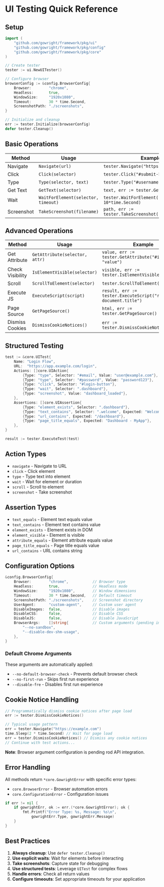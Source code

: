 # UI Testing Quick Reference

## Setup

```go
import (
    "github.com/gowright/framework/pkg/ui"
    "github.com/gowright/framework/pkg/config"
    "github.com/gowright/framework/pkg/core"
)

// Create tester
tester := ui.NewUITester()

// Configure browser
browserConfig := &config.BrowserConfig{
    Browser:        "chrome",
    Headless:       true,
    WindowSize:     "1920x1080",
    Timeout:        30 * time.Second,
    ScreenshotPath: "./screenshots",
}

// Initialize and cleanup
err := tester.Initialize(browserConfig)
defer tester.Cleanup()
```

## Basic Operations

| Method | Usage | Example |
|--------|-------|---------|
| Navigate | `Navigate(url)` | `tester.Navigate("https://example.com")` |
| Click | `Click(selector)` | `tester.Click("#submit-btn")` |
| Type | `Type(selector, text)` | `tester.Type("#username", "admin")` |
| Get Text | `GetText(selector)` | `text, err := tester.GetText(".title")` |
| Wait | `WaitForElement(selector, timeout)` | `tester.WaitForElement(".loading", 10*time.Second)` |
| Screenshot | `TakeScreenshot(filename)` | `path, err := tester.TakeScreenshot("test")` |

## Advanced Operations

| Method | Usage | Example |
|--------|-------|---------|
| Get Attribute | `GetAttribute(selector, attr)` | `value, err := tester.GetAttribute("#input", "value")` |
| Check Visibility | `IsElementVisible(selector)` | `visible, err := tester.IsElementVisible("#modal")` |
| Scroll | `ScrollToElement(selector)` | `tester.ScrollToElement("#footer")` |
| Execute JS | `ExecuteScript(script)` | `result, err := tester.ExecuteScript("return document.title")` |
| Page Source | `GetPageSource()` | `html, err := tester.GetPageSource()` |
| Dismiss Cookies | `DismissCookieNotices()` | `err := tester.DismissCookieNotices()` |

## Structured Testing

```go
test := &core.UITest{
    Name: "Login Flow",
    URL:  "https://app.example.com/login",
    Actions: []core.UIAction{
        {Type: "type", Selector: "#email", Value: "user@example.com"},
        {Type: "type", Selector: "#password", Value: "password123"},
        {Type: "click", Selector: "#login-button"},
        {Type: "wait", Selector: ".dashboard"},
        {Type: "screenshot", Value: "dashboard_loaded"},
    },
    Assertions: []core.UIAssertion{
        {Type: "element_exists", Selector: ".dashboard"},
        {Type: "text_contains", Selector: ".welcome", Expected: "Welcome"},
        {Type: "url_contains", Expected: "/dashboard"},
        {Type: "page_title_equals", Expected: "Dashboard - MyApp"},
    },
}

result := tester.ExecuteTest(test)
```

## Action Types

- `navigate` - Navigate to URL
- `click` - Click element
- `type` - Type text into element  
- `wait` - Wait for element or duration
- `scroll` - Scroll to element
- `screenshot` - Take screenshot

## Assertion Types

- `text_equals` - Element text equals value
- `text_contains` - Element text contains value
- `element_exists` - Element exists in DOM
- `element_visible` - Element is visible
- `attribute_equals` - Element attribute equals value
- `page_title_equals` - Page title equals value
- `url_contains` - URL contains string

## Configuration Options

```go
&config.BrowserConfig{
    Browser:        "chrome",           // Browser type
    Headless:       true,               // Headless mode
    WindowSize:     "1920x1080",        // Window dimensions
    Timeout:        30 * time.Second,   // Default timeout
    ScreenshotPath: "./screenshots",    // Screenshot directory
    UserAgent:      "custom-agent",     // Custom user agent
    DisableImages:  false,              // Disable images
    DisableCSS:     false,              // Disable CSS
    DisableJS:      false,              // Disable JavaScript
    BrowserArgs:    []string{           // Custom arguments (pending implementation)
        "--no-sandbox",
        "--disable-dev-shm-usage",
    },
}
```

### Default Chrome Arguments

These arguments are automatically applied:
- `--no-default-browser-check` - Prevents default browser check
- `--no-first-run` - Skips first run experience  
- `--disable-fre` - Disables first run experience

## Cookie Notice Handling

```go
// Programmatically dismiss cookie notices after page load
err := tester.DismissCookieNotices()

// Typical usage pattern
err = tester.Navigate("https://example.com")
time.Sleep(2 * time.Second) // Wait for page load
err = tester.DismissCookieNotices() // Dismiss any cookie notices
// Continue with test actions...
```

**Note**: Browser argument configuration is pending rod API integration.

## Error Handling

All methods return `*core.GowrightError` with specific error types:
- `core.BrowserError` - Browser automation errors
- `core.ConfigurationError` - Configuration issues

```go
if err != nil {
    if gowrightErr, ok := err.(*core.GowrightError); ok {
        fmt.Printf("Error Type: %s, Message: %s\n", 
            gowrightErr.Type, gowrightErr.Message)
    }
}
```

## Best Practices

1. **Always cleanup**: Use `defer tester.Cleanup()`
2. **Use explicit waits**: Wait for elements before interacting
3. **Take screenshots**: Capture state for debugging
4. **Use structured tests**: Leverage `UITest` for complex flows
5. **Handle errors**: Check all return values
6. **Configure timeouts**: Set appropriate timeouts for your application